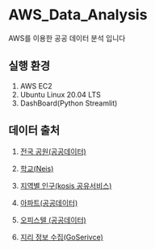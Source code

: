 # AWS_Data_Analysis
AWS를 이용한 공공 데이터 분석 입니다

## 실행 환경
1. AWS EC2
2. Ubuntu Linux 20.04 LTS
3. DashBoard(Python Streamlit) 

## 데이터 출처
1. [전국 공원(공공데이터)](https://www.data.go.kr/iim/api/selectAcountList.do)

2. [학교(Neis)](https://open.neis.go.kr/portal/data/service/selectServicePage.do?page=1&rows=10&sortColumn=&sortDirection=&infId=OPEN17020190531110010104913&infSeq=2)

3. [지역별 인구(kosis 공유서비스)](https://kosis.kr/statHtml/statHtml.do?orgId=101&tblId=DT_1B040A3&vw_cd=MT_ZTITLE&list_id=A_7&scrId=&seqNo=&lang_mode=ko&obj_var_id=&itm_id=&conn_path=MT_ZTITLE&path=%252FstatisticsList%252FstatisticsListIndex.do)

4. [아파트(공공데이터)](https://www.data.go.kr/iim/api/selectAcountList.do)

5. [오피스텔 (공공데이터)](https://www.data.go.kr/iim/api/selectAcountList.do)

6. [지리 정보 수집(GoSerivce)](http://www.gisdeveloper.co.kr/?p=2332) 
